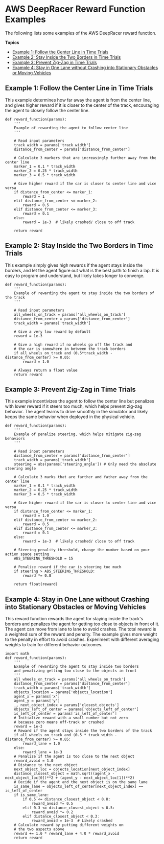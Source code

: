 # AWS DeepRacer Reward Function Examples<a name="deepracer-reward-function-examples"></a>

The following lists some examples of the AWS DeepRacer reward function\.

**Topics**
+ [Example 1: Follow the Center Line in Time Trials](#deepracer-reward-function-example-0)
+ [Example 2: Stay Inside the Two Borders in Time Trials](#deepracer-reward-function-example-1)
+ [Example 3: Prevent Zig\-Zag in Time Trials](#deepracer-reward-function-example-2)
+ [Example 4: Stay in One Lane without Crashing into Stationary Obstacles or Moving Vehicles](#deepracer-reward-function-example-3)

## Example 1: Follow the Center Line in Time Trials<a name="deepracer-reward-function-example-0"></a>

 This example determines how far away the agent is from the center line, and gives higher reward if it is closer to the center of the track, encouraging the agent to closely follow the center line\. 

```
def reward_function(params):
    '''
    Example of rewarding the agent to follow center line
    '''
    
    # Read input parameters
    track_width = params['track_width']
    distance_from_center = params['distance_from_center']

    # Calculate 3 markers that are increasingly further away from the center line
    marker_1 = 0.1 * track_width
    marker_2 = 0.25 * track_width
    marker_3 = 0.5 * track_width

    # Give higher reward if the car is closer to center line and vice versa
    if distance_from_center <= marker_1:
        reward = 1
    elif distance_from_center <= marker_2:
        reward = 0.5
    elif distance_from_center <= marker_3:
        reward = 0.1
    else:
        reward = 1e-3  # likely crashed/ close to off track

    return reward
```

## Example 2: Stay Inside the Two Borders in Time Trials<a name="deepracer-reward-function-example-1"></a>

 This example simply gives high rewards if the agent stays inside the borders, and let the agent figure out what is the best path to finish a lap\. It is easy to program and understand, but likely takes longer to converge\. 

```
def reward_function(params):
    '''
    Example of rewarding the agent to stay inside the two borders of the track
    '''
    
    # Read input parameters
    all_wheels_on_track = params['all_wheels_on_track']
    distance_from_center = params['distance_from_center']
    track_width = params['track_width']
    
    # Give a very low reward by default
    reward = 1e-3

    # Give a high reward if no wheels go off the track and 
    # the car is somewhere in between the track borders 
    if all_wheels_on_track and (0.5*track_width - distance_from_center) >= 0.05:
        reward = 1.0

    # Always return a float value
    return reward
```

## Example 3: Prevent Zig\-Zag in Time Trials<a name="deepracer-reward-function-example-2"></a>

 This example incentivizes the agent to follow the center line but penalizes with lower reward if it steers too much, which helps prevent zig\-zag behavior\. The agent learns to drive smoothly in the simulator and likely keeps the same behavior when deployed in the physical vehicle\. 

```
def reward_function(params):
    '''
    Example of penalize steering, which helps mitigate zig-zag behaviors
    '''
    
    # Read input parameters
    distance_from_center = params['distance_from_center']
    track_width = params['track_width']
    steering = abs(params['steering_angle']) # Only need the absolute steering angle

    # Calculate 3 marks that are farther and father away from the center line
    marker_1 = 0.1 * track_width
    marker_2 = 0.25 * track_width
    marker_3 = 0.5 * track_width

    # Give higher reward if the car is closer to center line and vice versa
    if distance_from_center <= marker_1:
        reward = 1.0
    elif distance_from_center <= marker_2:
        reward = 0.5
    elif distance_from_center <= marker_3:
        reward = 0.1
    else:
        reward = 1e-3  # likely crashed/ close to off track

    # Steering penality threshold, change the number based on your action space setting
    ABS_STEERING_THRESHOLD = 15 

    # Penalize reward if the car is steering too much
    if steering > ABS_STEERING_THRESHOLD:
        reward *= 0.8

    return float(reward)
```

## Example 4: Stay in One Lane without Crashing into Stationary Obstacles or Moving Vehicles<a name="deepracer-reward-function-example-3"></a>

 

This reward function rewards the agent for staying inside the track's borders and penalizes the agent for getting too close to objects in front of it\. The agent can move from lane to lane to avoid crashes\. The total reward is a weighted sum of the reward and penalty\. The example gives more weight to the penalty in effort to avoid crashes\. Experiment with different averaging weights to train for different behavior outcomes\.

 

```
import math
def reward_function(params):
    '''
    Example of rewarding the agent to stay inside two borders
    and penalizing getting too close to the objects in front
    '''
    all_wheels_on_track = params['all_wheels_on_track']
    distance_from_center = params['distance_from_center']
    track_width = params['track_width']
    objects_location = params['objects_location']
    agent_x = params['x']
    agent_y = params['y']
    _, next_object_index = params['closest_objects']
    objects_left_of_center = params['objects_left_of_center']
    is_left_of_center = params['is_left_of_center']
    # Initialize reward with a small number but not zero
    # because zero means off-track or crashed
    reward = 1e-3
    # Reward if the agent stays inside the two borders of the track
    if all_wheels_on_track and (0.5 * track_width - distance_from_center) >= 0.05:
        reward_lane = 1.0
    else:
        reward_lane = 1e-3
    # Penalize if the agent is too close to the next object
    reward_avoid = 1.0
    # Distance to the next object
    next_object_loc = objects_location[next_object_index]
    distance_closest_object = math.sqrt((agent_x - next_object_loc[0])**2 + (agent_y - next_object_loc[1])**2)
    # Decide if the agent and the next object is on the same lane
    is_same_lane = objects_left_of_center[next_object_index] == is_left_of_center
    if is_same_lane:
        if 0.5 <= distance_closest_object < 0.8:
            reward_avoid *= 0.5
        elif 0.3 <= distance_closest_object < 0.5:
            reward_avoid *= 0.2
        elif distance_closest_object < 0.3:
            reward_avoid = 1e-3  # Likely crashed
    # Calculate reward by putting different weights on
    # the two aspects above
    reward += 1.0 * reward_lane + 4.0 * reward_avoid
    return reward
```